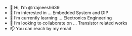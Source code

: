 - 👋 Hi, I’m @rrajneesh639
- 👀 I’m interested in ... Embedded System and DIP 
- 🌱 I’m currently learning ... Electronics Engineering 
- 💞️ I’m looking to collaborate on ... Transistor related works 
- 📫 You can reach by my email 

<!---
rrajneesh639/rrajneesh639 is a ✨ special ✨ repository because its `README.md` (this file) appears on your GitHub profile.
You can click the Preview link to take a look at your changes.
--->
